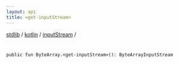 ```yaml
---
layout: api
title: <get-inputStream>
---
```

[stdlib](../../index.html) / [kotlin](../index.html) / [inputStream](index.html) / [<get-inputStream>](_get-inputStream_.html)

# <get-inputStream>

```
public fun ByteArray.<get-inputStream>(): ByteArrayInputStream
```
